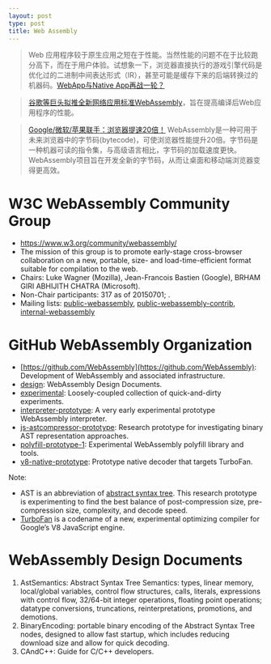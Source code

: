 ```yaml
---
layout: post
type: post
title: Web Assembly
---
```


> Web 应用程序较于原生应用之短在于性能。当然性能的问题不在于比较跑分高下，而在于用户体验。试想象一下，浏览器直接执行的游戏引擎代码是优化过的二进制中间表达形式（IR），甚至可能是缓存下来的后端转换过的机器码。[WebApp与Native App再战一轮？](http://tech.163.com/15/0709/09/AU2R65MF000948V8.html)

> [谷歌等巨头拟推全新网络应用标准WebAssembly](http://tech.163.com/15/0621/15/ASL5P1JJ000915BF.html)，旨在提高编译后Web应用程序的性能。

> [Google/微软/苹果联手：浏览器提速20倍！](http://news.mydrivers.com/1/435/435294.htm) WebAssembly是一种可用于未来浏览器中的字节码(bytecode)，可使浏览器性能提升20倍。字节码是一种机器可读的指令集，与高级语言相比，字节码的加载速度更快。WebAssembly项目旨在开发全新的字节码，从而让桌面和移动端浏览器变得更高效。


# W3C WebAssembly Community Group

* https://www.w3.org/community/webassembly/
* The mission of this group is to promote early-stage cross-browser collaboration on a new, portable, size- and load-time-efficient format suitable for compilation to the web.
* Chairs: Luke Wagner (Mozilla), Jean-Francois Bastien (Google), BRHAM GIRI ABHIJITH CHATRA (Microsoft).
* Non-Chair participants: 317 as of 20150701; .
* Mailing lists: [public-webassembly](https://lists.w3.org/Archives/Public/public-webassembly/), [public-webassembly-contrib](https://lists.w3.org/Archives/Public/public-webassembly-contrib/), [internal-webassembly](https://lists.w3.org/Archives/Member/internal-webassembly/)


# GitHub WebAssembly Organization

* [https://github.com/WebAssembly](https://github.com/WebAssembly): Development of WebAssembly and associated infrastructure.
* [design](https://github.com/WebAssembly/design): WebAssembly Design Documents.
* [experimental](https://github.com/WebAssembly/experimental): Loosely-coupled collection of quick-and-dirty experiments.
* [interpreter-prototype](https://github.com/WebAssembly/interpreter-prototype): A very early experimental prototype WebAssembly interpreter.
* [js-astcompressor-prototype](https://github.com/WebAssembly/js-astcompressor-prototype): Research prototype for investigating binary AST representation approaches.
* [polyfill-prototype-1](https://github.com/WebAssembly/polyfill-prototype-1): Experimental WebAssembly polyfill library and tools.
* [v8-native-prototype](https://github.com/WebAssembly/v8-native-prototype): Prototype native decoder that targets TurboFan.

Note:
* AST is an abbreviation of [abstract syntax tree](https://en.wikipedia.org/wiki/Abstract_syntax_tree). This research prototype is experimenting to find the best balance of post-compression size, pre-compression size, complexity, and decode speed.
* [TurboFan](http://ariya.ofilabs.com/2014/08/javascript-and-v8-turbofan.html) is a codename of a new, experimental optimizing compiler for Google’s V8 JavaScript engine.


# WebAssembly Design Documents

1. AstSemantics: Abstract Syntax Tree Semantics: types, linear memory, local/global variables, control flow structures, calls, literals, expressions with control flow, 32/64-bit integer operations, floating point operations; datatype conversions, truncations, reinterpretations, promotions, and demotions.
2. BinaryEncoding: portable binary encoding of the Abstract Syntax Tree nodes, designed to allow fast startup, which includes reducing download size and allow for quick decoding.
3. CAndC++: Guide for C/C++ developers.